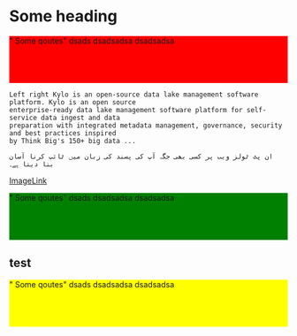 <h1>Some heading</h1>

<div style="background-color:red;">
"
Some qoutes"
dsads
dsadsadsa
dsadsadsa
<br/>
<br/><br/><br/><br/>

</div>

    Left right Kylo is an open-source data lake management software platform. Kylo is an open source
    enterprise-ready data lake management software platform for self-service data ingest and data 
    preparation with integrated metadata management, governance, security and best practices inspired
    by Think Big's 150+ big data ...
    
    ان پٹ ٹولز ویب پر کسی بھی جگہ آپ کی پسند کی زبان میں ٹائپ کرنا آسان بنا دیتا ہے۔
    
    
<a href="">ImageLink</a>

<div style="background-color:green;">
"
Some qoutes"
dsads
dsadsadsa
dsadsadsa
<br/>
<br/><br/><br/><br/>

</div>

<h2>test</h2>
<div style="background-color:yellow;">
"
Some qoutes"
dsads
dsadsadsa
dsadsadsa
<br/>
<br/><br/><br/><br/>

</div>

